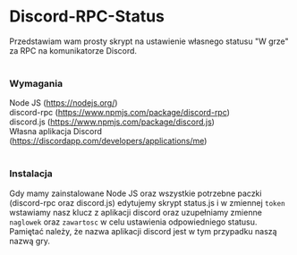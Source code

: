 # Discord-RPC-Status
Przedstawiam wam prosty skrypt na ustawienie własnego statusu "W grze" za RPC na komunikatorze Discord.
</br></br>
### Wymagania
Node JS (https://nodejs.org/)</br>
discord-rpc (https://www.npmjs.com/package/discord-rpc)</br>
discord.js (https://www.npmjs.com/package/discord.js)</br>
Własna aplikacja Discord (https://discordapp.com/developers/applications/me)
</br></br>
### Instalacja
Gdy mamy zainstalowane Node JS oraz wszystkie potrzebne paczki (discord-rpc oraz discord.js) edytujemy skrypt status.js i w zmiennej ``token`` wstawiamy nasz klucz z aplikacji discord oraz uzupełniamy zmienne ``naglowek`` oraz ``zawartosc`` w celu ustawienia odpowiedniego statusu. Pamiętać należy, że nazwa aplikacji discord jest w tym przypadku naszą nazwą gry.
